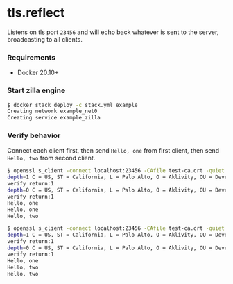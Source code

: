 # tls.reflect
Listens on tls port `23456` and will echo back whatever is sent to the server, broadcasting to all clients.

### Requirements
 - Docker 20.10+

### Start zilla engine
```bash
$ docker stack deploy -c stack.yml example
Creating network example_net0
Creating service example_zilla
```

### Verify behavior
Connect each client first, then send `Hello, one` from first client, then send `Hello, two` from second client.
```bash
$ openssl s_client -connect localhost:23456 -CAfile test-ca.crt -quiet -alpn echo
depth=1 C = US, ST = California, L = Palo Alto, O = Aklivity, OU = Development, CN = Test CA
verify return:1
depth=0 C = US, ST = California, L = Palo Alto, O = Aklivity, OU = Development, CN = localhost
verify return:1
Hello, one
Hello, one
Hello, two
```
```bash
$ openssl s_client -connect localhost:23456 -CAfile test-ca.crt -quiet -alpn echo
depth=1 C = US, ST = California, L = Palo Alto, O = Aklivity, OU = Development, CN = Test CA
verify return:1
depth=0 C = US, ST = California, L = Palo Alto, O = Aklivity, OU = Development, CN = localhost
verify return:1
Hello, one
Hello, two
Hello, two
```
